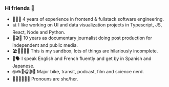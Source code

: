 ### Hi friends 👋 


- 👩🏻‍💻 4 years of experience in frontend & fullstack software engineering.
- 📊 I like working on UI and data visualization projects in Typescript, JS, React, Node and Python.
- 🎥🎬📰 10 years as documentary journalist doing post production for independent and public media.
- 🏖🛝🤷🏻‍♀️ This is my sandbox, lots of things are hilariously incomplete.
- 🧳🗣 I speak English and French fluently and get by in Spanish and Japanese. 
- 🤓🚲🚈🎧🎬🔭 Major bike, transit, podcast, film and science nerd. 
- 👯‍♀️👯‍♀️💃🏻 Pronouns are she/her.
